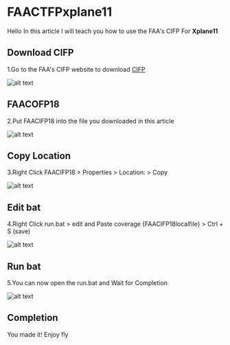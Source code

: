 # FAACTFPxplane11
Hello In this article I will teach you how to use the FAA's CIFP For **Xplane11**

## Download CIFP

1.Go to the FAA's CIFP website to download [CIFP](https://www.faa.gov/air_traffic/flight_info/aeronav/digital_products/cifp/download/)

![alt text](https://cdn.discordapp.com/attachments/783189981878943815/926918041713926154/Screenshot_2022-01-02_031901.jpg "CIFP download")

## FAACOFP18

2.Put FAACIFP18 into the file you downloaded in this article

![alt text](https://cdn.discordapp.com/attachments/783189981878943815/926919922217525268/unknown.png "File")

## Copy Location

3.Right Click FAACIFP18 > Properties > Location: > Copy

![alt text](https://cdn.discordapp.com/attachments/783189981878943815/926922096150458378/Screenshot_2022-01-02_033614.jpg "Copy")

## Edit bat

4.Right Click run.bat > edit and Paste coverage {FAACIFP18localfile} > Ctrl + S (save)

![alt text](https://cdn.discordapp.com/attachments/783189981878943815/926923552010174544/unknown.png "Edit")

## Run bat

5.You can now open the run.bat and Wait for Completion

![alt text](https://cdn.discordapp.com/attachments/783189981878943815/926925263181320232/Screenshot_2022-01-02_034736.jpg "Open bat")

## Completion

You made it! Enjoy fly
